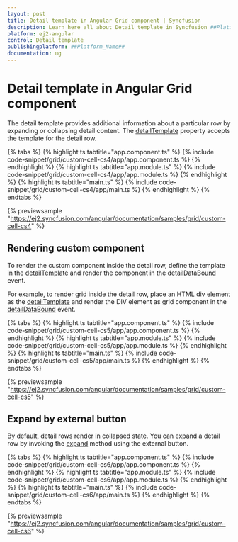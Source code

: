 ```yaml
---
layout: post
title: Detail template in Angular Grid component | Syncfusion
description: Learn here all about Detail template in Syncfusion ##Platform_Name## Grid component of Syncfusion Essential JS 2 and more.
platform: ej2-angular
control: Detail template 
publishingplatform: ##Platform_Name##
documentation: ug
---
```


# Detail template in Angular Grid component

The detail template provides additional information about a particular row by expanding or collapsing detail content. The [detailTemplate](https://ej2.syncfusion.com/angular/documentation/api/grid/#detailtemplate) property accepts the template for the detail row.

{% tabs %}
{% highlight ts tabtitle="app.component.ts" %}
{% include code-snippet/grid/custom-cell-cs4/app/app.component.ts %}
{% endhighlight %}
{% highlight ts tabtitle="app.module.ts" %}
{% include code-snippet/grid/custom-cell-cs4/app/app.module.ts %}
{% endhighlight %}
{% highlight ts tabtitle="main.ts" %}
{% include code-snippet/grid/custom-cell-cs4/app/main.ts %}
{% endhighlight %}
{% endtabs %}
  
{% previewsample "https://ej2.syncfusion.com/angular/documentation/samples/grid/custom-cell-cs4" %}

## Rendering custom component

To render the custom component inside the detail row, define the template in the [detailTemplate](https://ej2.syncfusion.com/angular/documentation/api/grid/#detailtemplate) and render the
component in the [detailDataBound](https://ej2.syncfusion.com/angular/documentation/api/grid/#detaildatabound-emittypedetaildataboundeventargs) event.

For example, to render grid inside the detail row, place an HTML div element as the [detailTemplate](https://ej2.syncfusion.com/angular/documentation/api/grid/#detailtemplate) and render the DIV element as grid component in the [detailDataBound](https://ej2.syncfusion.com/angular/documentation/api/grid/#detaildatabound-emittypedetaildataboundeventargs) event.

{% tabs %}
{% highlight ts tabtitle="app.component.ts" %}
{% include code-snippet/grid/custom-cell-cs5/app/app.component.ts %}
{% endhighlight %}
{% highlight ts tabtitle="app.module.ts" %}
{% include code-snippet/grid/custom-cell-cs5/app/app.module.ts %}
{% endhighlight %}
{% highlight ts tabtitle="main.ts" %}
{% include code-snippet/grid/custom-cell-cs5/app/main.ts %}
{% endhighlight %}
{% endtabs %}
  
{% previewsample "https://ej2.syncfusion.com/angular/documentation/samples/grid/custom-cell-cs5" %}

## Expand by external button

By default, detail rows render in collapsed state. You can expand a detail row by invoking the [expand](https://ej2.syncfusion.com/angular/documentation/api/grid/detailRow/#expand) method using the external button.

{% tabs %}
{% highlight ts tabtitle="app.component.ts" %}
{% include code-snippet/grid/custom-cell-cs6/app/app.component.ts %}
{% endhighlight %}
{% highlight ts tabtitle="app.module.ts" %}
{% include code-snippet/grid/custom-cell-cs6/app/app.module.ts %}
{% endhighlight %}
{% highlight ts tabtitle="main.ts" %}
{% include code-snippet/grid/custom-cell-cs6/app/main.ts %}
{% endhighlight %}
{% endtabs %}
  
{% previewsample "https://ej2.syncfusion.com/angular/documentation/samples/grid/custom-cell-cs6" %}